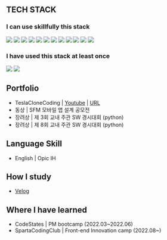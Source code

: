 

## TECH STACK

### I can use skillfully this stack

<img src="https://img.shields.io/badge/JAVASCRIPT-F7DF1E?style=for-the-badge&logo=JavaScript&logoColor=white"/> <img src="https://img.shields.io/badge/REACT-61DAFB?style=for-the-badge&logo=React&logoColor=white"/> <img src="https://img.shields.io/badge/REDUX-764ABC?style=for-the-badge&logo=Redux&logoColor=white"/> <img src="https://img.shields.io/badge/STYLEDCOMPONENTS-DB7093?style=for-the-badge&logo=styled-components&logoColor=white"/> <img src="https://img.shields.io/badge/TAILWINDCSS-E34F26?style=for-the-badge&logo=Tailwind-css&logoColor=white"/> <img src="https://img.shields.io/badge/bootstrap-7952B3?style=for-the-badge&logo=bootstrap&logoColor=white"> <img src="https://img.shields.io/badge/HTML-4FC08D?style=for-the-badge&logo=html5&logoColor=white"> <img src="https://img.shields.io/badge/CSS-DD0031?style=for-the-badge&logo=CSS3&logoColor=white"> <img src="https://img.shields.io/badge/github-181717?style=for-the-badge&logo=github&logoColor=white"> <img src="https://img.shields.io/badge/git-F05032?style=for-the-badge&logo=git&logoColor=white"> <img src="https://img.shields.io/badge/Figma-7952B3?style=for-the-badge&logo=figma&logoColor=white"> <img src="https://img.shields.io/badge/PYTHON-61DAFB?style=for-the-badge&logo=python&logoColor=white"/> 

### I have used this stack at least once

<img src="https://img.shields.io/badge/C++-339933?style=for-the-badge&logo=C&logoColor=white"/> <img src="https://img.shields.io/badge/mongoDB-6DB33F?style=for-the-badge&logo=MongoDB&logoColor=white"/>


## Portfolio 

- TeslaCloneCoding | [Youtube](https://youtu.be/qbBWyi4HhkU) | [URL](https://front-final-eight.vercel.app/)
- 동상 | SFM 모바일 앱 설계 공모전 
- 장려상 | 제 3회 교내 주관 SW 경시대회 (python)
- 장려상 | 제 8회 교내 주관 SW 경시대회 (python)

## Language Skill

- English | Opic IH

## How I study

- [Velog](https://velog.io/@shackstack) 

## Where I have learned

- CodeStates | PM bootcamp (2022.03~2022.06)
- SpartaCodingClub | Front-end Innovation camp (2022.08~)

